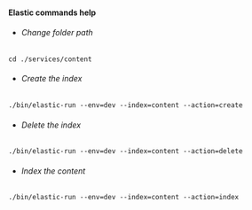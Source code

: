 #### Elastic commands help

- ###### Change folder path
```
cd ./services/content
```
- ###### Create the index
```
./bin/elastic-run --env=dev --index=content --action=create
```
- ###### Delete the index
```
./bin/elastic-run --env=dev --index=content --action=delete
```
- ###### Index the content
```
./bin/elastic-run --env=dev --index=content --action=index
```